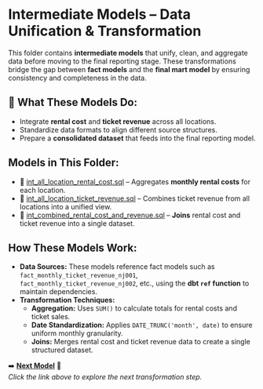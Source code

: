 #  Intermediate Models – Data Unification & Transformation

This folder contains **intermediate models** that unify, clean, and aggregate data before moving to the final reporting stage. These transformations bridge the gap between **fact models** and the **final mart model** by ensuring consistency and completeness in the data.

## 🔹 What These Models Do:
- Integrate **rental cost** and **ticket revenue** across all locations.
- Standardize data formats to align different source structures.
- Prepare a **consolidated dataset** that feeds into the final reporting model.

##  Models in This Folder:
- 📄 [int_all_location_rental_cost.sql](int_all_location_rental_cost.sql) – Aggregates **monthly rental costs** for each location.
- 📄 [int_all_location_ticket_revenue.sql](int_all_location_ticket_revenue.sql) – Combines ticket revenue from all locations into a unified view.
- 📄 [int_combined_rental_cost_and_revenue.sql](int_combined_rental_cost_and_revenue.sql) – **Joins** rental cost and ticket revenue into a single dataset.

##  How These Models Work:
- **Data Sources:** These models reference fact models such as `fact_monthly_ticket_revenue_nj001`, `fact_monthly_ticket_revenue_nj002`, etc., using the **dbt `ref` function** to maintain dependencies.
- **Transformation Techniques:** 
  - **Aggregation:** Uses `SUM()` to calculate totals for rental costs and ticket sales.
  - **Date Standardization:** Applies `DATE_TRUNC('month', date)` to ensure uniform monthly granularity.
  - **Joins:** Merges rental cost and ticket revenue data to create a single structured dataset.

➡️ **[Next Model](../marts)** 🔗  
_Click the link above to explore the next transformation step._
